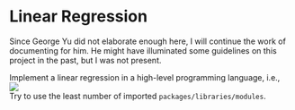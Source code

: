 # Linear Regression

Since George Yu did not elaborate enough here, I will continue the work of documenting for him. He might have illuminated some guidelines on this project in the past, but I was not present.

Implement a linear regression in a high-level programming language, i.e.,<br>
<img src='https://www.zhihu.com/equation?tex=\textrm{Programming%20Languages}\setminus\{\textrm{Java}%20\}.'></img>
<br>Try to use the least number of imported `packages/libraries/modules`.
